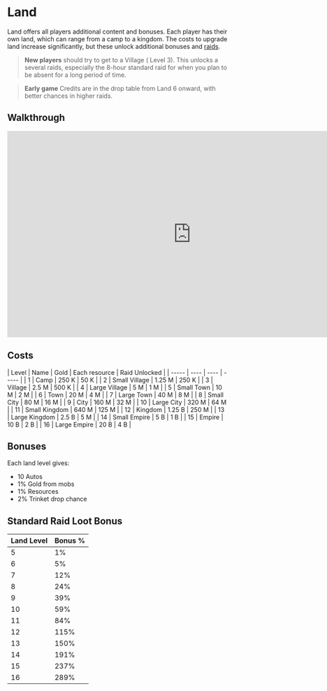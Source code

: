# Land

Land offers all players additional content and bonuses. Each player has their own land, which can range from a camp to a kingdom. The costs to upgrade land increase significantly, but these unlock additional bonuses and [raids](raids.md).

> **New players** should try to get to a Village ( Level 3). This unlocks a several raids, especially the 8-hour standard raid for when you plan to be absent for a long period of time.

> **Early game** Credits are in the drop table from Land 6 onward, with better chances in higher raids.

## Walkthrough

<iframe width="840" height="472" src="https://www.youtube.com/embed/aCI84kCVElk?start=7" title="YouTube video player" frameborder="0" allow="accelerometer; autoplay; clipboard-write; encrypted-media; gyroscope; picture-in-picture" allowfullscreen></iframe>

## Costs

| Level | Name | Gold | Each resource | Raid Unlocked | 
| ----- | ---- | ---- | ----- |
| 1 | Camp | 250 K | 50 K |
| 2 | Small Village | 1.25 M | 250 K |
| 3 | Village | 2.5 M | 500 K |
| 4 | Large Village | 5 M | 1 M |
| 5 | Small Town | 10 M | 2 M |
| 6 | Town | 20 M | 4 M |
| 7 | Large Town | 40 M | 8 M |
| 8 | Small City | 80 M | 16 M |
| 9 | City | 160 M | 32 M |
| 10 | Large City | 320 M | 64 M |
| 11 | Small Kingdom | 640 M | 125 M |
| 12 | Kingdom | 1.25 B | 250 M |
| 13 | Large Kingdom | 2.5 B | 5 M |
| 14 | Small Empire | 5 B | 1 B |
| 15 | Empire | 10 B | 2 B |
| 16 | Large Empire | 20 B | 4 B |

## Bonuses

Each land level gives:

- 10 Autos
- 1% Gold from mobs
- 1% Resources
- 2% Trinket drop chance

## Standard Raid Loot Bonus

| Land Level | Bonus % |
| ---------- | ------- |
| 5 | 1% |
| 6 | 5% |
| 7 | 12% |
| 8 | 24% |
| 9 | 39% |
| 10 | 59% |
| 11 | 84% |
| 12 | 115% |
| 13 | 150% |
| 14 | 191%  |
| 15 | 237% |
| 16 | 289% |